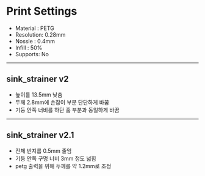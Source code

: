 # Print Settings

- Material : PETG
- Resolution: 0.28mm
- Nossle : 0.4mm
- Infill : 50%
- Supports: No

---

## sink_strainer v2

- 높이를 13.5mm 낮춤
- 두께 2.8mm에 손잡이 부분 단단하게 바꿈
- 기둥 안쪽 너비를 하단 홈 부분과 동일하게 바꿈

---

## sink_strainer v2.1

- 전체 반지름 0.5mm 줄임
- 기둥 안쪽 구멍 너비 3mm 정도 넓힘
- petg 출력을 위해 두께를 약 1.2mm로 조정